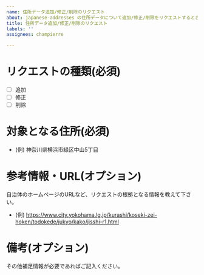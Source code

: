 ```yaml
---
name: 住所データ追加/修正/削除のリクエスト
about: japanese-addresses の住所データについて追加/修正/削除をリクエストするときにこのテンプレートをお使いください。
title: 住所データ追加/修正/削除のリクエスト
labels: ''
assignees: champierre

---
```


# リクエストの種類(必須)

- [ ] 追加
- [ ] 修正
- [ ] 削除

# 対象となる住所(必須)

- (例) 神奈川県横浜市緑区中山5丁目

# 参考情報・URL(オプション)

自治体のホームページのURLなど、リクエストの根拠となる情報を教えて下さい。

- (例) https://www.city.yokohama.lg.jp/kurashi/koseki-zei-hoken/todokede/jukyo/kako/jisshi-r1.html

# 備考(オプション)

その他補足情報が必要であればご記入ください。
